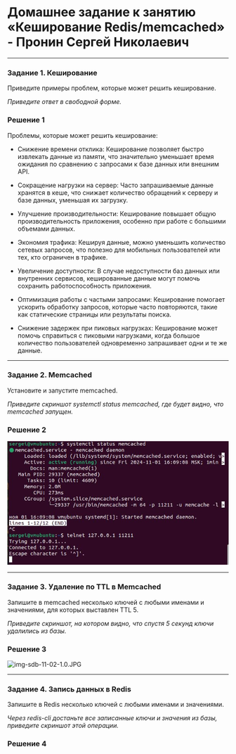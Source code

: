 # Домашнее задание к занятию «Кеширование Redis/memcached» - Пронин Сергей Николаевич

---

### Задание 1. Кеширование 

Приведите примеры проблем, которые может решить кеширование.

*Приведите ответ в свободной форме.*

### Решение 1

Проблемы, которые может решить кеширование:

- Снижение времени отклика: Кеширование позволяет быстро извлекать данные из памяти, что значительно уменьшает время ожидания по сравнению с запросами к базе данных или внешним API.

- Сокращение нагрузки на сервер: Часто запрашиваемые данные хранятся в кеше, что снижает количество обращений к серверу и базе данных, уменьшая их загрузку.

- Улучшение производительности: Кеширование повышает общую производительность приложения, особенно при работе с большими объемами данных.

- Экономия трафика: Кешируя данные, можно уменьшить количество сетевых запросов, что полезно для мобильных пользователей или тех, кто ограничен в трафике.

- Увеличение доступности: В случае недоступности баз данных или внутренних сервисов, кешированные данные могут помочь сохранить работоспособность приложения.

- Оптимизация работы с частыми запросами: Кеширование помогает ускорить обработку запросов, которые часто повторяются, такие как статические страницы или результаты поиска. 

- Снижение задержек при пиковых нагрузках: Кеширование может помочь справиться с пиковыми нагрузками, когда большое количество пользователей одновременно запрашивает одни и те же данные.

---

### Задание 2. Memcached

Установите и запустите memcached.

*Приведите скриншот systemctl status memcached, где будет видно, что memcached запущен.*

### Решение 2

![img-sdb-11-02-1.0.JPG](https://github.com/proninsn/homeworks_netology/blob/main/sdb-homeworks/img/img-sdb-11-02-1.0.JPG)

---

### Задание 3. Удаление по TTL в Memcached

Запишите в memcached несколько ключей с любыми именами и значениями, для которых выставлен TTL 5. 

*Приведите скриншот, на котором видно, что спустя 5 секунд ключи удалились из базы.*

### Решение 3

![img-sdb-11-02-1.0.JPG](https://github.com/proninsn/homeworks_netology/blob/main/sdb-homeworks/img/img-sdb-11-02-2.3.0JPG)

---

### Задание 4. Запись данных в Redis

Запишите в Redis несколько ключей с любыми именами и значениями. 

*Через redis-cli достаньте все записанные ключи и значения из базы, приведите скриншот этой операции.*

### Решение 4

